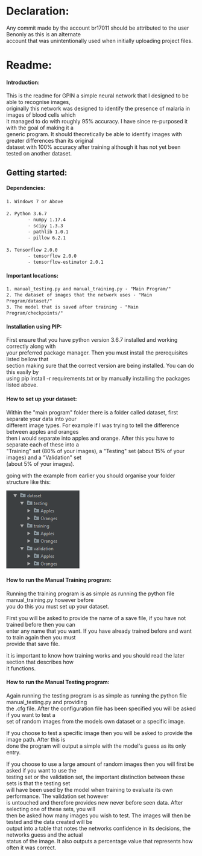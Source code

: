 # Declaration:  
Any commit made by the account br17011 should be attributed to the user Benoniy as this is an alternate  
account that was unintentionally used when initially uploading project files.

# Readme:
#### Introduction:
This is the readme for GPIN a simple neural network that I designed to be able to recognise images,  
originally this network was designed to identify the presence of malaria in images of blood cells which  
it managed to do with roughly 95% accuracy. I have since re-purposed it with the goal of making it a  
generic program. It should theoretically be able to identify images with greater differences than its original  
dataset with 100% accuracy after training although it has not yet been tested on another dataset.
    

## Getting started:  
#### Dependencies:  
    1. Windows 7 or Above
    
    2. Python 3.6.7  
            - numpy 1.17.4   
            - scipy 1.3.3  
            - pathlib 1.0.1
            - pillow 6.2.1
          
    3. Tensorflow 2.0.0  
            - tensorflow 2.0.0  
            - tensorflow-estimator 2.0.1

#### Important locations: 
    1. manual_testing.py and manual_training.py - "Main Program/"
    2. The dataset of images that the network uses - "Main Program/dataset/"
    3. The model that is saved after training - "Main Program/checkpoints/"

#### Installation using PIP:  
First ensure that you have python version 3.6.7 installed and working correctly along with  
your preferred package manager. Then you must install the prerequisites listed bellow that  
section making sure that the correct version are being installed. You can do this easily by  
using pip install -r requirements.txt or by manually installing the packages listed above.  

#### How to set up your dataset:  
Within the "main program" folder there is a folder called dataset, first separate your data into your  
different image types. For example if I was trying to tell the difference between apples and oranges  
then i would separate into apples and orange. After this you have to separate each of these into a  
"Training" set (80% of your images), a "Testing" set (about 15% of your images) and a "Validation" set  
(about 5% of your images).

going with the example from earlier you should organise your folder structure like this:  

![File Structure](https://github.com/Benoniy/General-Purpose-Identification-Network/blob/master/Images/file%20structure.PNG)

#### How to run the Manual Training program: 
Running the training program is as simple as running the python file manual_training.py however before  
you do this you must set up your dataset.  

First you will be asked to provide the name of a save file, if you have not trained before then you can  
enter any name that you want. If you have already trained before and want to train again then you must  
provide that save file.  
  
it is important to know how training works and you should read the later section that describes how  
it functions.

#### How to run the Manual Testing program:
Again running the testing program is as simple as running the python file manual_testing.py and providing  
the .cfg file. After the configuration file has been specified you will be asked if you want to test a  
set of random images from the models own dataset or a specific image.

If you choose to test a specific image then you will be asked to provide the image path. After this is  
done the program will output a simple with the model's guess as its only entry.

If you choose to use a large amount of random images then you will first be asked if you want to use the  
testing set or the validation set, the important distinction between these sets is that the testing set  
will have been used by the model when training to evaluate its own performance. The validation set however  
is untouched and therefore provides new never before seen data. After selecting one of these sets, you will  
then be asked how many images you wish to test. The images will then be tested and the data created will be  
output into a table that notes the networks confidence in its decisions, the networks guess and the actual  
status of the image. It also outputs a percentage value that represents how often it was correct.  
